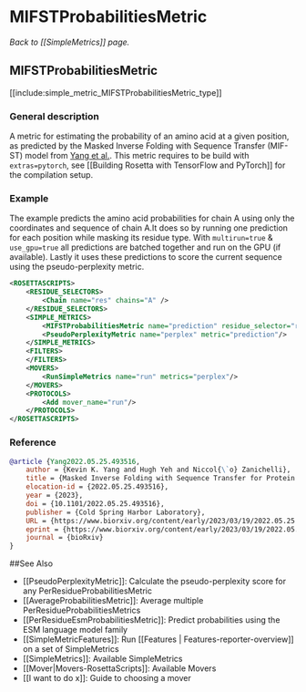# MIFSTProbabilitiesMetric
*Back to [[SimpleMetrics]] page.*
## MIFSTProbabilitiesMetric

[[include:simple_metric_MIFSTProbabilitiesMetric_type]]

### General description
A metric for estimating the probability of an amino acid at a given position, as predicted by the Masked Inverse Folding with Sequence Transfer (MIF-ST) model from [Yang et al.](https://doi.org/10.1101/2022.05.25.493516). This metric requires to be build with `extras=pytorch`, see [[Building Rosetta with TensorFlow and PyTorch]] for the compilation setup.

### Example
The example predicts the amino acid probabilities for chain A using only the coordinates and sequence of chain A.It does so by running one prediction for each position while masking its residue type. With `multirun=true` & `use_gpu=true` all predictions are batched together and run on the GPU (if available). Lastly it uses these predictions to score the current sequence using the pseudo-perplexity metric.
```xml
<ROSETTASCRIPTS>
    <RESIDUE_SELECTORS>
        <Chain name="res" chains="A" />
    </RESIDUE_SELECTORS>
    <SIMPLE_METRICS>
        <MIFSTProbabilitiesMetric name="prediction" residue_selector="res" feature_selector="res" multirun="true" use_gpu="true"/>
        <PseudoPerplexityMetric name="perplex" metric="prediction"/>
    </SIMPLE_METRICS>
    <FILTERS>
    </FILTERS>
    <MOVERS>
        <RunSimpleMetrics name="run" metrics="perplex"/>
    </MOVERS>
    <PROTOCOLS>
        <Add mover_name="run"/>
    </PROTOCOLS>
</ROSETTASCRIPTS>
```

### Reference
```bibtex
@article {Yang2022.05.25.493516,
	author = {Kevin K. Yang and Hugh Yeh and Niccol{\`o} Zanichelli},
	title = {Masked Inverse Folding with Sequence Transfer for Protein Representation Learning},
	elocation-id = {2022.05.25.493516},
	year = {2023},
	doi = {10.1101/2022.05.25.493516},
	publisher = {Cold Spring Harbor Laboratory},
	URL = {https://www.biorxiv.org/content/early/2023/03/19/2022.05.25.493516},
	eprint = {https://www.biorxiv.org/content/early/2023/03/19/2022.05.25.493516.full.pdf},
	journal = {bioRxiv}
}
```

##See Also

* [[PseudoPerplexityMetric]]: Calculate the pseudo-perplexity score for any PerResidueProbabilitiesMetric
* [[AverageProbabilitiesMetric]]: Average multiple PerResidueProbabilitiesMetrics
* [[PerResidueEsmProbabilitiesMetric]]: Predict probabilities using the ESM language model family
* [[SimpleMetricFeatures]]: Run [[Features | Features-reporter-overview]] on a set of SimpleMetrics
* [[SimpleMetrics]]: Available SimpleMetrics
* [[Mover|Movers-RosettaScripts]]: Available Movers
* [[I want to do x]]: Guide to choosing a mover